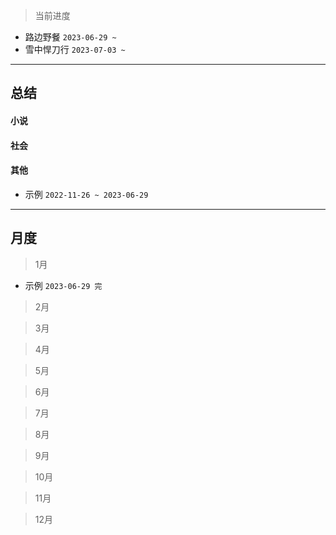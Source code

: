 > 当前进度

- 路边野餐 `2023-06-29 ~`
- 雪中悍刀行 `2023-07-03 ~`

---

## 总结

#### 小说

#### 社会

#### 其他

- 示例 `2022-11-26 ~ 2023-06-29`

--- 

## 月度

> 1月

- 示例 `2023-06-29 完`

> 2月

> 3月

> 4月

> 5月

> 6月

> 7月

> 8月

> 9月

> 10月

> 11月

> 12月

